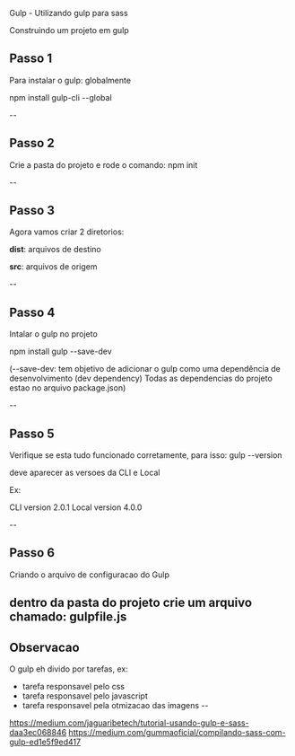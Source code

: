 Gulp - Utilizando gulp para sass

Construindo um projeto em gulp

## Passo 1

Para instalar o gulp: globalmente

npm install gulp-cli --global

--

## Passo 2

Crie a pasta do projeto e rode o comando: npm init

--

## Passo 3

Agora vamos criar 2 diretorios: 

**dist**: arquivos de destino

**src**: arquivos de origem

--

## Passo 4 

Intalar o gulp no projeto

npm install gulp --save-dev

(--save-dev: tem objetivo de adicionar o gulp como uma dependência de desenvolvimento (dev dependency) Todas as dependencias do projeto estao no arquivo package.json)

--

## Passo 5 

Verifique se esta tudo funcionado corretamente, para isso: gulp --version

deve aparecer as versoes da CLI e Local

Ex:

CLI version 2.0.1
Local version 4.0.0

--

## Passo 6 

Criando o arquivo de configuracao do Gulp

dentro da pasta do projeto crie um arquivo chamado: **gulpfile.js**
--

## Observacao

O gulp eh divido por tarefas, ex: 

- tarefa responsavel pelo css
- tarefa responsavel pelo javascript
- tarefa responsavel pela otmizacao das imagens
--





https://medium.com/jaguaribetech/tutorial-usando-gulp-e-sass-daa3ec068846
https://medium.com/gummaoficial/compilando-sass-com-gulp-ed1e5f9ed417